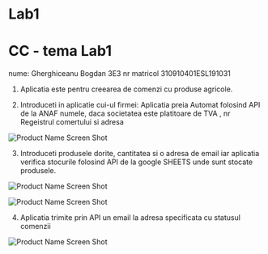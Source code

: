 # Lab1
# CC - tema Lab1
 nume: Gherghiceanu Bogdan 3E3
 nr matricol 310910401ESL191031

1. Aplicatia este pentru creearea de comenzi cu produse agricole.

2. Introduceti in aplicatie cui-ul firmei: Aplicatia preia Automat folosind API de la ANAF numele, daca societatea este platitoare de TVA , nr Regeistrul comertului si adresa

![Product Name Screen Shot](https://i.imgur.com/Hcpmfm9.png)

3. Introduceti produsele dorite, cantitatea si o adresa de email iar aplicatia verifica stocurile folosind API de la google SHEETS unde sunt stocate produsele.

![Product Name Screen Shot](https://i.imgur.com/NeGjvVV.png)

![Product Name Screen Shot](https://i.imgur.com/pthtUYZ.png)


4. Aplicatia trimite prin API un email la adresa specificata cu statusul comenzii

![Product Name Screen Shot](https://i.imgur.com/c8KDNWf.png)
